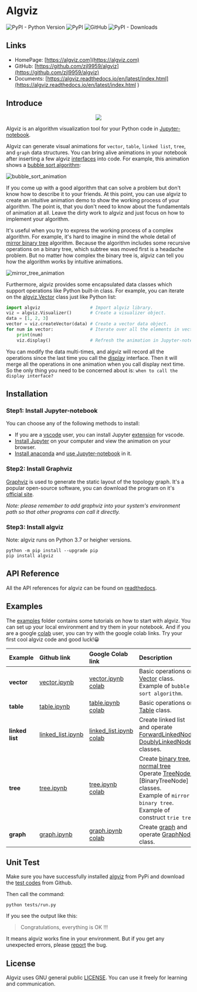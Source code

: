 # Algviz

![PyPI - Python Version](https://img.shields.io/pypi/pyversions/algviz)
![PyPI](https://img.shields.io/pypi/v/algviz)
![GitHub](https://img.shields.io/github/license/zjl9959/algviz)
![PyPI - Downloads](https://img.shields.io/pypi/dm/algviz)

## Links

+ HomePage: [https://algviz.com](https://algviz.com)
+ GitHub: [https://github.com/zjl9959/algviz](https://github.com/zjl9959/algviz)
+ Documents: [https://algviz.readthedocs.io/en/latest/index.html](https://algviz.readthedocs.io/en/latest/index.html
)

## Introduce

<div align=center><img src="https://cdn.jsdelivr.net/gh/zjl9959/algviz@main/docs/images/logo_v1.svg"/></div>

Algviz is an algorithm visualization tool for your Python code in [Jupyter-notebook](https://jupyter.org/).

Algviz can generate visual animations for `vector`, `table`, `linked list`, `tree`, and `graph` data structures.
You can bring alive animations in your notebook after inserting a few algviz [interfaces](https://algviz.readthedocs.io/en/latest/api.html#module-algviz) into code. For example, this animation shows a [bubble sort algorithm]:

![bubble_sort_animation](https://cdn.jsdelivr.net/gh/zjl9959/algviz@main/docs/animation_images/bubble_sort.svg)

If you come up with a good algorithm that can solve a problem but don't know how to describe it to your friends. At this point, you can use algviz to create an intuitive animation demo to show the working process of your algorithm. The point is, that you don't need to know about the fundamentals of animation at all. Leave the dirty work to algviz and just focus on how to implement your algorithm.

It's useful when you try to express the working process of a complex algorithm.
For example, it's hard to imagine in mind the whole detail of [mirror binary tree](https://medium.com/@ajinkyajawale/convert-a-binary-tree-into-its-mirror-tree-42ea44cea237) algorithm.
Because the algorithm includes some recursive operations on a binary tree, which subtree was moved first is a headache problem. But no matter how complex the binary tree is, algviz can tell you how the algorithm works by intuitive animations.

![mirror_tree_animation](https://cdn.jsdelivr.net/gh/zjl9959/algviz@main/docs/animation_images/mirror_tree_complete.svg)

Furthermore, algviz provides some encapsulated data classes which support operations like Python built-in class. For example, you can iterate on the [algviz.Vector](https://algviz.readthedocs.io/en/latest/api.html#algviz.vector.Vector) class just like Python list:

```python
import algviz                   # Import algviz library.
viz = algviz.Visualizer()       # Create a visualizer object.
data = [1, 2, 3]
vector = viz.createVector(data) # Create a vector data object.
for num in vector:              # Iterate over all the elements in vector.
    print(num)
    viz.display()               # Refresh the animation in Jupyter-notebook.
```

You can modify the data multi-times, and algviz will record all the operations since the last time you call the [display](https://algviz.readthedocs.io/en/latest/api.html#algviz.visual.Visualizer.display) interface. Then it will merge all the operations in one animation when you call display next time. So the only thing you need to be concerned about is: `when to call the display interface?`


## Installation

### Step1: Install Jupyter-notebook

You can choose any of the following methods to install:

+ If you are a [vscode](https://code.visualstudio.com/) user, you can install Jupyter [extension](https://marketplace.visualstudio.com/items?itemName=ms-toolsai.jupyter) for vscode.
+ [Install Jupyter](https://jupyter.org/install) on your computer and view the animation on your browser.
+ [Install anaconda](https://docs.anaconda.com/anaconda/install/index.html) and [use Jupyter-notebook](https://docs.anaconda.com/ae-notebooks/user-guide/basic-tasks/apps/jupyter/index.html) in it.

### Step2: Install Graphviz

[Graphviz](https://graphviz.org/) is used to generate the static layout of the topology graph.
It's a popular open-source software, you can download the program on it's [official site](https://graphviz.org/download/).

*Note: please remember to add graphviz into your system's environment path so that other programs can call it directly.*

### Step3: Install algviz

Note: algviz runs on Python 3.7 or heigher versions.

```shell
python -m pip install --upgrade pip
pip install algviz
```

## API Reference

All the API references for algviz can be found on [readthedocs](https://algviz.readthedocs.io/en/latest/api.html#).

## Examples

The [examples](https://github.com/zjl9959/algviz/tree/main/examples) folder contains some tutorials on how to start with algviz. You can set up your local environment and try them in your notebook. And if you are a google [colab](https://colab.research.google.com/) user, you can try with the google colab links. Try your first cool algviz code and good luck!😀


| Example         |  Github link            | Google Colab link          |  Description                       |
| :----           | :------                 | :---------                 | :-------                           |
| **vector**      | [vector.ipynb]          | [vector.ipynb colab]       | Basic operations on [Vector] class. <br> Example of `bubble sort algorithm`. |
| **table**       | [table.ipynb]           | [table.ipynb colab]        | Basic operations on [Table] class.  |
| **linked list** | [linked_list.ipynb]     | [linked_list.ipynb colab]  | Create linked list and operate [ForwardLinkedNode], [DoublyLinkedNode] classes. |
| **tree**        | [tree.ipynb]            | [tree.ipynb colab]         | Create [binary tree], [normal tree] <br> Operate [TreeNode], [BinaryTreeNode] classes. <br> Example of `mirror binary tree`. <br> Example of construct `trie tree`. |
| **graph**       | [graph.ipynb]           | [graph.ipynb colab]        | Create [graph] and operate [GraphNode] class. |


## Unit Test

Make sure you have successfully installed [algviz](https://pypi.org/project/algviz/) from PyPi and download the [test codes](https://github.com/zjl9959/algviz/tree/main/tests) from Github.

Then call the command:

```shell
python tests/run.py
```

If you see the output like this:

> Congratulations, everything is OK !!!

It means algviz works fine in your environment.
But if you get any unexpected errors, please [report](https://github.com/zjl9959/algviz/issues) the bug.

## License

Algviz uses GNU general public [LICENSE](https://github.com/zjl9959/algviz/blob/main/LICENSE). You can use it freely for learning and communication.


[Vector]: https://algviz.readthedocs.io/en/latest/api.html#algviz.vector.Vector
[Table]: https://algviz.readthedocs.io/en/latest/api.html#algviz.table.Table
[ForwardLinkedNode]: https://algviz.readthedocs.io/en/latest/api.html#algviz.linked_list.ForwardLinkedListNode
[DoublyLinkedNode]: https://algviz.readthedocs.io/en/latest/api.html#algviz.linked_list.DoublyLinkedListNode
[binary tree]: https://algviz.readthedocs.io/en/latest/api.html#algviz.tree.parseBinaryTree
[normal tree]: https://algviz.readthedocs.io/en/latest/api.html#algviz.tree.parseTree
[TreeNode]: https://algviz.readthedocs.io/en/latest/api.html#algviz.tree.TreeNode
[graph]: https://algviz.readthedocs.io/en/latest/api.html#algviz.graph.parseGraph
[GraphNode]: https://algviz.readthedocs.io/en/latest/api.html#algviz.graph.GraphNode

[vector.ipynb]: https://github.com/zjl9959/algviz/blob/main/examples/vector.ipynb
[table.ipynb]: https://github.com/zjl9959/algviz/blob/main/examples/table.ipynb
[linked_list.ipynb]: https://github.com/zjl9959/algviz/blob/main/examples/linked_list.ipynb
[tree.ipynb]: https://github.com/zjl9959/algviz/blob/main/examples/tree.ipynb
[graph.ipynb]: https://github.com/zjl9959/algviz/blob/main/examples/graph.ipynb
[vector.ipynb colab]: https://colab.research.google.com/drive/1RgAoKbiSBXdSvBg65pwu9pJp5bQL1pCs?usp=sharing
[table.ipynb colab]: https://colab.research.google.com/drive/1GH6XgKDpUA2GKxiLm5tljp19wUvmnDxO?usp=sharing
[linked_list.ipynb colab]: https://colab.research.google.com/drive/1rsg-6irXzQODPi6DUZhtu-pKq_r55hwV?usp=sharing
[tree.ipynb colab]: https://colab.research.google.com/drive/138pnzwoS2vdhssZyTx-k5rwBQNb2Hi9N?usp=sharing
[graph.ipynb colab]: https://colab.research.google.com/drive/14hF30-N9VGBb5-vkERPuURvmnB9VspU9?usp=sharing

[bubble sort algorithm]: https://en.wikipedia.org/wiki/Bubble_sort
